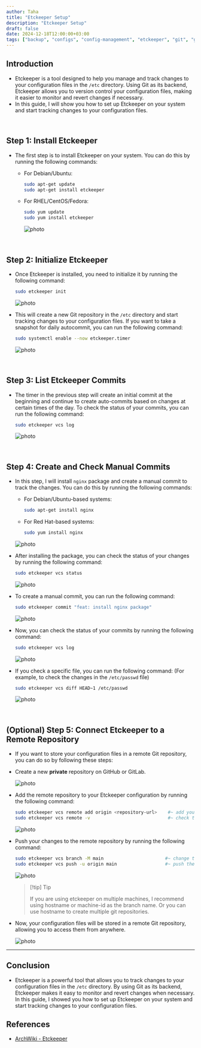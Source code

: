 ```yaml
---
author: Taha
title: "Etckeeper Setup"
description: "Etckeeper Setup"
draft: false
date: 2024-12-18T12:00:00+03:00
tags: ["backup", "configs", "config-management", "etckeeper", "git", "guide", "linux", "sysadmin", "version-control"]
---
```


## Introduction

- Etckeeper is a tool designed to help you manage and track changes to your configuration
files in the `/etc` directory. Using Git as its backend, Etckeeper allows you to
version control your configuration files, making it easier to monitor and revert
changes if necessary.
- In this guide, I will show you how to set up Etckeeper on your system and start
tracking changes to your configuration files.

<br>

## Step 1: Install Etckeeper

- The first step is to install Etckeeper on your system. You can do this by running
the following commands:

  - For Debian/Ubuntu:

    ```bash
    sudo apt-get update
    sudo apt-get install etckeeper
    ```

  - For RHEL/CentOS/Fedora:

    ```bash
    sudo yum update
    sudo yum install etckeeper
    ```

    ![photo](/assets/Pasted%20image%2020241218141919.png)

<br>

## Step 2: Initialize Etckeeper

- Once Etckeeper is installed, you need to initialize it by running the following
command:

  ```bash
  sudo etckeeper init
  ```

  ![photo](/assets/Pasted%20image%2020241218142012.png)

- This will create a new Git repository in the `/etc` directory and start tracking
changes to your configuration files. If you want to take a snapshot for daily autocommit,
you can run the following command:

  ```bash
  sudo systemctl enable --now etckeeper.timer
  ```

  ![photo](/assets/Pasted%20image%2020241218142449.png)

<br>

## Step 3: List Etckeeper Commits

- The timer in the previous step will create an initial commit at the beginning
and continue to create auto-commits based on changes at certain times of the day.
To check the status of your commits, you can run the following command:

  ```bash
  sudo etckeeper vcs log
  ```

  ![photo](/assets/Pasted%20image%2020241218144323.png)

<br>

## Step 4: Create and Check Manual Commits

- In this step, I will install `nginx` package and create a manual commit to track
the changes. You can do this by running the following commands:

  - For Debian/Ubuntu-based systems:

    ```bash
    sudo apt-get install nginx
    ```

  - For Red Hat-based systems:

    ```bash
    sudo yum install nginx
    ```

  ![photo](/assets/Pasted%20image%2020241218144726.png)

- After installing the package, you can check the status of your changes by running
the following command:

  ```bash
  sudo etckeeper vcs status
  ```

  ![photo](/assets/Pasted%20image%2020241218144951.png)

- To create a manual commit, you can run the following command:

  ```bash
  sudo etckeeper commit "feat: install nginx package"
  ```

  ![photo](/assets/Pasted%20image%2020241218145140.png)

- Now, you can check the status of your commits by running the following command:

  ```bash
  sudo etckeeper vcs log
  ```

  ![photo](/assets/Pasted%20image%2020241218145302.png)

- If you check a specific file, you can run the following command:
(For example, to check the changes in the `/etc/passwd` file)

  ```bash
  sudo etckeeper vcs diff HEAD~1 /etc/passwd
  ```

  ![photo](/assets/Pasted%20image%2020241218145438.png)

<br>

## (Optional) Step 5: Connect Etckeeper to a Remote Repository

- If you want to store your configuration files in a remote Git repository, you can
do so by following these steps:

- Create a new **private** repository on GitHub or GitLab.

  ![photo](/assets/Pasted%20image%2020241218151923.png)

- Add the remote repository to your Etckeeper configuration by running the following
command:

  ```bash
  sudo etckeeper vcs remote add origin <repository-url>    #~ add your repository url
  sudo etckeeper vcs remote -v                             #~ check the remote repository
  ```

  ![photo](/assets/Pasted%20image%2020241218152109.png)

- Push your changes to the remote repository by running the following command:

  ```bash
  sudo etckeeper vcs branch -M main                       #~ change the branch name to main
  sudo etckeeper vcs push -u origin main                  #~ push the changes to the remote repository
  ```

  ![photo](/assets/Pasted%20image%2020241218152259.png)

  > [!tip] Tip
  >
  > If you are using etckeeper on multiple machines, I recommend using hostname
  or machine-id as the branch name. Or you can use hostname to create multiple
  git repositories.

- Now, your configuration files will be stored in a remote Git repository, allowing
you to access them from anywhere.

  ![photo](/assets/Pasted%20image%2020241218152752.png)

---

## Conclusion

- Etckeeper is a powerful tool that allows you to track changes to your configuration
files in the `/etc` directory. By using Git as its backend, Etckeeper makes it easy
to monitor and revert changes when necessary. In this guide, I showed you how to
set up Etckeeper on your system and start tracking changes to your configuration
files.

## References

- [ArchWiki - Etckeeper](https://wiki.archlinux.org/title/Etckeeper)
